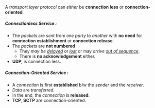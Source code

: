  A *transport layer protocol* can *either* be **connection less** or **connection-oriented**.
##### Connectionless  Service :
- The *packets* are *sent* from *one party* to *another* with **no need** for **connection establishment** or **connection release**.
- The *packets* are **not numbered**
	- They *may be* *<u>delayed</u>* or *<u>lost</u>* or may *arrive* *<u>out of sequence</u>*.
	- There is **no acknowledgement** either.
- **UDP**, is connection less.
##### Connection-Oriented  Service :
- A *connection* is first **established** b/w the *sender* and the *receiver*. 
- *Data* are *transferred*.
- In the end, the *connection* is **released**.
- **TCP**, **SCTP** are connection-oriented.

